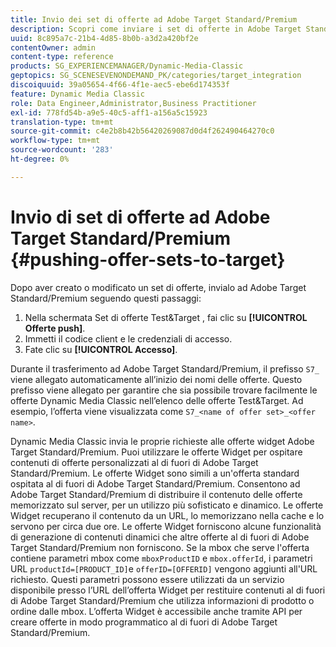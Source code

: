 ```yaml
---
title: Invio dei set di offerte ad Adobe Target Standard/Premium
description: Scopri come inviare i set di offerte in Adobe Target Standard/Premium.
uuid: 8c895a7c-21b4-4d85-8b0b-a3d2a420bf2e
contentOwner: admin
content-type: reference
products: SG_EXPERIENCEMANAGER/Dynamic-Media-Classic
geptopics: SG_SCENESEVENONDEMAND_PK/categories/target_integration
discoiquuid: 39a05654-4f66-4f1e-aec5-ebe6d174353f
feature: Dynamic Media Classic
role: Data Engineer,Administrator,Business Practitioner
exl-id: 778fd54b-a9e5-40c5-aff1-a156a5c15923
translation-type: tm+mt
source-git-commit: c4e2b8b42b56420269087d0d4f262490464270c0
workflow-type: tm+mt
source-wordcount: '283'
ht-degree: 0%

---
```


# Invio di set di offerte ad Adobe Target Standard/Premium {#pushing-offer-sets-to-target}

Dopo aver creato o modificato un set di offerte, invialo ad Adobe Target Standard/Premium seguendo questi passaggi:

1. Nella schermata Set di offerte Test&amp;Target , fai clic su **[!UICONTROL Offerte push]**.
1. Immetti il codice client e le credenziali di accesso.
1. Fate clic su **[!UICONTROL Accesso]**.

Durante il trasferimento ad Adobe Target Standard/Premium, il prefisso `S7_` viene allegato automaticamente all’inizio dei nomi delle offerte. Questo prefisso viene allegato per garantire che sia possibile trovare facilmente le offerte Dynamic Media Classic nell’elenco delle offerte Test&amp;Target. Ad esempio, l’offerta viene visualizzata come `S7_<name of offer set>_<offer name>`.

Dynamic Media Classic invia le proprie richieste alle offerte widget Adobe Target Standard/Premium. Puoi utilizzare le offerte Widget per ospitare contenuti di offerte personalizzati al di fuori di Adobe Target Standard/Premium. Le offerte Widget sono simili a un&#39;offerta standard ospitata al di fuori di Adobe Target Standard/Premium. Consentono ad Adobe Target Standard/Premium di distribuire il contenuto delle offerte memorizzato sul server, per un utilizzo più sofisticato e dinamico. Le offerte Widget recuperano il contenuto da un URL, lo memorizzano nella cache e lo servono per circa due ore. Le offerte Widget forniscono alcune funzionalità di generazione di contenuti dinamici che altre offerte al di fuori di Adobe Target Standard/Premium non forniscono. Se la mbox che serve l&#39;offerta contiene parametri mbox come `mboxProductID` e `mbox.offerId`, i parametri URL `productId=[PRODUCT_ID]`e `offerID=[OFFERID]` vengono aggiunti all&#39;URL richiesto. Questi parametri possono essere utilizzati da un servizio disponibile presso l’URL dell’offerta Widget per restituire contenuti al di fuori di Adobe Target Standard/Premium che utilizza informazioni di prodotto o ordine dalle mbox. L’offerta Widget è accessibile anche tramite API per creare offerte in modo programmatico al di fuori di Adobe Target Standard/Premium.

